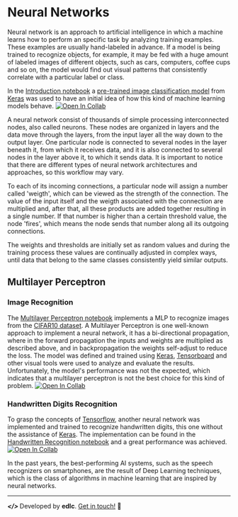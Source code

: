 # Neural Networks

Neural network is an approach to artificial intelligence in which a machine learns how to perform an specific task by analyzing training examples. These examples are usually hand-labeled in advance. If a model is being trained to recognize objects, for example, it may be fed with a huge amount of labeled images of different objects, such as cars, computers, coffee cups and so on, the model would find out visual patterns that consistently correlate with a particular label or class.

In the [Introduction notebook](https://github.com/playeredlc/DataScience-Learnings/blob/master/Neural_Networks/Intro/pretrained_neural_nets_intro.ipynb) a [pre-trained image classification model](https://keras.io/api/applications/inceptionresnetv2/) from [Keras](https://keras.io/) was used to have an initial idea of how this kind of machine learning models behave. [![Open In Collab](https://colab.research.google.com/assets/colab-badge.svg)](https://colab.research.google.com/github/playeredlc/DataScience-Learnings/blob/master/Neural_Networks/Intro/pretrained_neural_nets_intro.ipynb)

A neural network consist of thousands of simple processing interconnected nodes, also called neurons. These nodes are organized in layers and the data move through the layers, from the input layer all the way down to the output layer. One particular node is connected to several nodes in the layer beneath it, from which it receives data, and it is also connected to several nodes in the layer above it, to which it sends data. It is important to notice that there are different types of neural network architectures and approaches, so this workflow may vary.

To each of its incoming connections, a particular node will assign a number called 'weigth', which can be viewed as the strength of the connection. The value of the input itself and the weigth associated with the connection are multiplied and, after that, all these products are added together resulting in a single number. If that number is higher than a certain threshold value, the node 'fires', which means the node sends that number along all its outgoing connections.

The weights and thresholds are initially set as random values and during the training process these values are continually adjusted in complex ways, until data that belong to the same classes consistently yield similar outputs.

## Multilayer Perceptron
### Image Recognition
The [Multilayer Perceptron notebook](https://github.com/playeredlc/DataScience-Learnings/blob/master/Neural_Networks/Multilayer-Perceptron/mlp_image_classification.ipynb) implements a MLP to recognize images from the [CIFAR10 dataset](https://www.cs.toronto.edu/~kriz/cifar.html). A Multilayer Perceptron is one well-known approach to implement a neural network, it has a bi-directional propagation, where in the forward propagation the inputs and weights are multiplied as described above, and in backpropagation the weights self-adjust to reduce the loss.
The model was defined and trained using [Keras](https://keras.io/), [Tensorboard](https://www.tensorflow.org/tensorboard) and other visual tools were used to analyze and evaluate the results. Unfortunately, the model's performance was not the expected, which indicates that a multilayer perceptron is not the best choice for this kind of problem. [![Open In Collab](https://colab.research.google.com/assets/colab-badge.svg)](https://colab.research.google.com/github/playeredlc/DataScience-Learnings/blob/master/Neural_Networks/Multilayer-Perceptron/mlp_image_classification.ipynb)

### Handwritten Digits Recognition
To grasp the concepts of [Tensorflow](https://www.tensorflow.org/), another neural network was implemented and trained to recognize handwritten digits, this one without the assistance of [Keras](https://keras.io/). The implementation can be found in the [Handwritten Recognition notebook](https://github.com/playeredlc/DataScience-Learnings/blob/master/Neural_Networks/Handwritten-Digits/handwritten_recognition.ipynb) and a great performance was achieved. [![Open In Collab](https://colab.research.google.com/assets/colab-badge.svg)](https://colab.research.google.com/github/playeredlc/DataScience-Learnings/blob/master/Neural_Networks/Handwritten-Digits/handwritten_recognition.ipynb)

In the past years, the best-performing AI systems, such as the speech recognizers on smartphones,
are the result of Deep Learning techniques, which is the class of algorithms in machine learning that are inspired by neural networks.

---

<strong><i> </> </i></strong> Developed by <strong>edlc</strong>. [Get in touch!](https://github.com/playeredlc) :metal:

